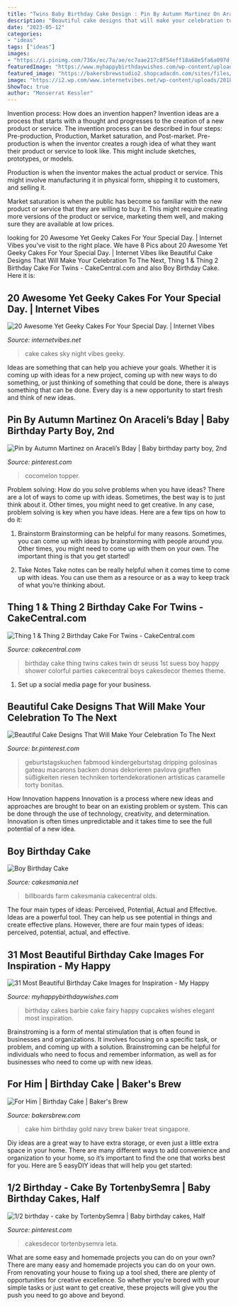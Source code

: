 ```yaml
---
title: "Twins Baby Birthday Cake Design : Pin By Autumn Martinez On Araceli’s Bday"
description: "Beautiful cake designs that will make your celebration to the next"
date: "2023-05-12"
categories:
- "ideas"
tags: ["ideas"]
images:
- "https://i.pinimg.com/736x/ec/7a/ae/ec7aae217c8f54eff18a68e5fa6a097d.jpg"
featuredImage: "https://www.myhappybirthdaywishes.com/wp-content/uploads/2016/01/barbie-fairy-images-of-birthday-cakes-with-cupcakes.jpg"
featured_image: "https://bakersbrewstudio2.shopcadacdn.com/sites/files/bakersbrewstudio2/for_him_navy_gold_crumpled_sail_chocolate_customised_cake_singapore.jpg"
image: "https://i2.wp.com/www.internetvibes.net/wp-content/uploads/2018/04/Night-Sky-Cake-ides.jpg?resize=696%2C1045&amp;ssl=1"
ShowToc: true
author: "Monserrat Kessler"
---
```



Invention process: How does an invention happen?
Invention ideas are a process that starts with a thought and progresses to the creation of a new product or service. The invention process can be described in four steps: Pre-production, Production, Market saturation, and Post-market.
Pre-production is when the inventor creates a rough idea of what they want their product or service to look like. This might include sketches, prototypes, or models.

Production is when the inventor makes the actual product or service. This might involve manufacturing it in physical form, shipping it to customers, and selling it.

Market saturation is when the public has become so familiar with the new product or service that they are willing to buy it. This might require creating more versions of the product or service, marketing them well, and making sure they are available at low prices.

	

		
looking for 20 Awesome Yet Geeky Cakes For Your Special Day. | Internet Vibes you've visit to the right place. We have 8 Pics about 20 Awesome Yet Geeky Cakes For Your Special Day. | Internet Vibes like Beautiful Cake Designs That Will Make Your Celebration To The Next, Thing 1 &amp; Thing 2 Birthday Cake For Twins - CakeCentral.com and also Boy Birthday Cake. Here it is:
		
    
## 20 Awesome Yet Geeky Cakes For Your Special Day. | Internet Vibes

<img loading=lazy src="https://i2.wp.com/www.internetvibes.net/wp-content/uploads/2018/04/Night-Sky-Cake-ides.jpg?resize=696%2C1045&amp;ssl=1" onerror="this.onerror=null;this.src='https://tse2.mm.bing.net/th?id=OIP.TKbdF656BzTGa8YXju2ZDwHaLH&amp;pid=15.1';" alt="20 Awesome Yet Geeky Cakes For Your Special Day. | Internet Vibes">

_Source: internetvibes.net_

>cake cakes sky night vibes geeky. 

	

Ideas are something that can help you achieve your goals. Whether it is coming up with ideas for a new project, coming up with new ways to do something, or just thinking of something that could be done, there is always something that can be done. Every day is a new opportunity to start fresh and think of new ideas.

    
## Pin By Autumn Martinez On Araceli’s Bday | Baby Birthday Party Boy, 2nd

<img loading=lazy src="https://i.pinimg.com/736x/ec/96/03/ec96032d27652892af2e222d85fb2066.jpg" onerror="this.onerror=null;this.src='https://tse2.mm.bing.net/th?id=OIP.IbCyeGEWh7HW8tqDNFYk-QHaJ3&amp;pid=15.1';" alt="Pin by Autumn Martinez on Araceli’s Bday | Baby birthday party boy, 2nd">

_Source: pinterest.com_

>cocomelon topper. 

	

Problem solving: How do you solve problems when you have ideas?
There are a lot of ways to come up with ideas. Sometimes, the best way is to just think about it. Other times, you might need to get creative. In any case, problem solving is key when you have ideas. Here are a few tips on how to do it:
1. Brainstorm
Brainstorming can be helpful for many reasons. Sometimes, you can come up with ideas by brainstorming with people around you. Other times, you might need to come up with them on your own. The important thing is that you get started!

2. Take Notes
Take notes can be really helpful when it comes time to come up with ideas. You can use them as a resource or as a way to keep track of what you’re thinking about.

    
## Thing 1 &amp; Thing 2 Birthday Cake For Twins - CakeCentral.com

<img loading=lazy src="http://cdn001.cakecentral.com/gallery/2015/03/900_869020R30K_thing-1-amp-thing-2-birthday-cake-for-twins.jpg" onerror="this.onerror=null;this.src='https://tse1.mm.bing.net/th?id=OIP.tCdmHFf520Nnoj3vlEasvwHaMI&amp;pid=15.1';" alt="Thing 1 &amp; Thing 2 Birthday Cake For Twins - CakeCentral.com">

_Source: cakecentral.com_

>birthday cake thing twins cakes twin dr seuss 1st suess boy happy shower colorful parties cakecentral boys cakesdecor themes theme. 

	

1. Set up a social media page for your business.

    
## Beautiful Cake Designs That Will Make Your Celebration To The Next

<img loading=lazy src="https://i.pinimg.com/736x/d5/90/a0/d590a0e57c854c891b4fef433016c1fb.jpg" onerror="this.onerror=null;this.src='https://tse1.mm.bing.net/th?id=OIP.fEe9uKw_P9MohLpK85kMuwAAAA&amp;pid=15.1';" alt="Beautiful Cake Designs That Will Make Your Celebration To The Next">

_Source: br.pinterest.com_

>geburtstagskuchen fabmood kindergeburtstag dripping golosinas gateau macarons backen donas dekorieren pavlova giraffen süßigkeiten riesen techniken tortendekorationen artísticas caramelle torty bonitas. 

	

How Innovation happens
Innovation is a process where new ideas and approaches are brought to bear on an existing problem or system. This can be done through the use of technology, creativity, and determination. Innovation is often times unpredictable and it takes time to see the full potential of a new idea.

    
## Boy Birthday Cake

<img loading=lazy src="https://cakesmania.net/wp-content/uploads/Go_Cart_Cake.jpeg" onerror="this.onerror=null;this.src='https://tse1.mm.bing.net/th?id=OIP.GdLUd2DclDj24ocWXoB-4gHaJ4&amp;pid=15.1';" alt="Boy Birthday Cake">

_Source: cakesmania.net_

>billboards farm cakesmania cakecentral olds. 

	

The four main types of ideas: Perceived, Potential, Actual and Effective.
Ideas are a powerful tool. They can help us see potential in things and create effective plans. However, there are four main types of ideas: perceived, potential, actual, and effective.

    
## 31 Most Beautiful Birthday Cake Images For Inspiration - My Happy

<img loading=lazy src="https://www.myhappybirthdaywishes.com/wp-content/uploads/2016/01/barbie-fairy-images-of-birthday-cakes-with-cupcakes.jpg" onerror="this.onerror=null;this.src='https://tse2.mm.bing.net/th?id=OIP.pELiND5Xpr4-hAQyJysp6wHaJ3&amp;pid=15.1';" alt="31 Most Beautiful Birthday Cake Images for Inspiration - My Happy">

_Source: myhappybirthdaywishes.com_

>birthday cakes barbie cake fairy happy cupcakes wishes elegant most inspiration. 

	

Brainstroming is a form of mental stimulation that is often found in businesses and organizations. It involves focusing on a specific task, or problem, and coming up with a solution. Brainstroming can be helpful for individuals who need to focus and remember information, as well as for businesses who need to come up with new ideas.

    
## For Him | Birthday Cake | Baker&#039;s Brew

<img loading=lazy src="https://bakersbrewstudio2.shopcadacdn.com/sites/files/bakersbrewstudio2/for_him_navy_gold_crumpled_sail_chocolate_customised_cake_singapore.jpg" onerror="this.onerror=null;this.src='https://tse2.mm.bing.net/th?id=OIP.zoT_7t3nrnYTWXfsKjzkqAHaHa&amp;pid=15.1';" alt="For Him | Birthday Cake | Baker&#039;s Brew">

_Source: bakersbrew.com_

>cake him birthday gold navy brew baker treat singapore. 

	

Diy ideas are a great way to have extra storage, or even just a little extra space in your home. There are many different ways to add convenience and organization to your home, so it’s important to find the one that works best for you. Here are 5 easyDIY ideas that will help you get started: 

    
## 1/2 Birthday - Cake By TortenbySemra | Baby Birthday Cakes, Half

<img loading=lazy src="https://i.pinimg.com/736x/ec/7a/ae/ec7aae217c8f54eff18a68e5fa6a097d.jpg" onerror="this.onerror=null;this.src='https://tse1.mm.bing.net/th?id=OIP.VSW3snTkJczzk3FQo68qmgHaJ4&amp;pid=15.1';" alt="1/2 birthday - cake by TortenbySemra | Baby birthday cakes, Half">

_Source: pinterest.com_

>cakesdecor tortenbysemra leta. 

	

What are some easy and homemade projects you can do on your own?
There are many easy and homemade projects you can do on your own. From renovating your house to fixing up a tool shed, there are plenty of opportunities for creative excellence. So whether you're bored with your simple tasks or just want to get creative, these projects will give you the push you need to go above and beyond.

